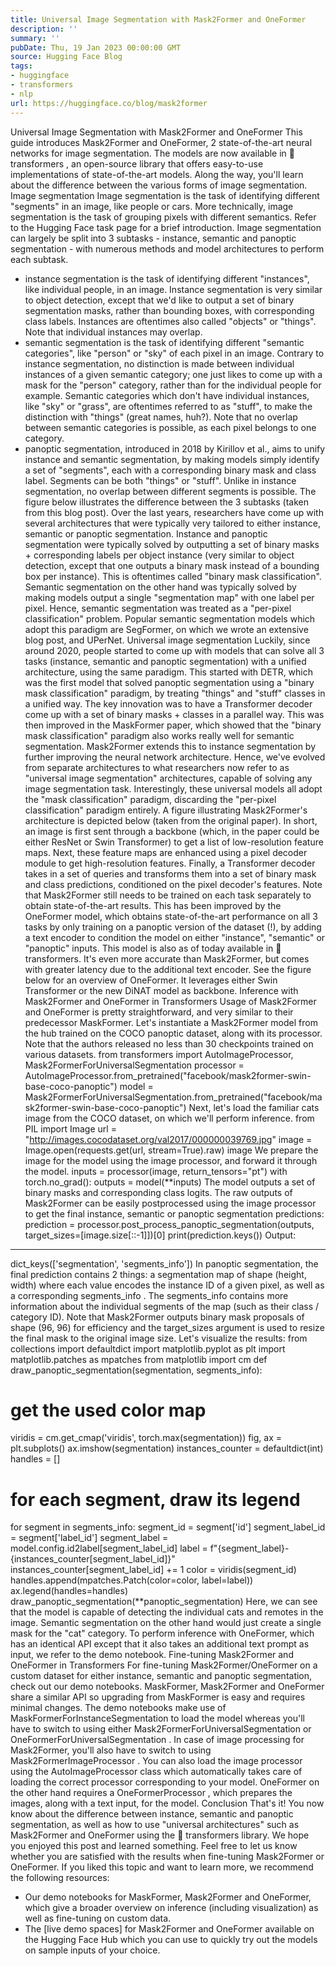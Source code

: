 ```yaml
---
title: Universal Image Segmentation with Mask2Former and OneFormer
description: ''
summary: ''
pubDate: Thu, 19 Jan 2023 00:00:00 GMT
source: Hugging Face Blog
tags:
- huggingface
- transformers
- nlp
url: https://huggingface.co/blog/mask2former
---
```


Universal Image Segmentation with Mask2Former and OneFormer
This guide introduces Mask2Former and OneFormer, 2 state-of-the-art neural networks for image segmentation. The models are now available in
🤗 transformers
, an open-source library that offers easy-to-use implementations of state-of-the-art models. Along the way, you'll learn about the difference between the various forms of image segmentation.
Image segmentation
Image segmentation is the task of identifying different "segments" in an image, like people or cars. More technically, image segmentation is the task of grouping pixels with different semantics. Refer to the Hugging Face task page for a brief introduction.
Image segmentation can largely be split into 3 subtasks - instance, semantic and panoptic segmentation - with numerous methods and model architectures to perform each subtask.
- instance segmentation is the task of identifying different "instances", like individual people, in an image. Instance segmentation is very similar to object detection, except that we'd like to output a set of binary segmentation masks, rather than bounding boxes, with corresponding class labels. Instances are oftentimes also called "objects" or "things". Note that individual instances may overlap.
- semantic segmentation is the task of identifying different "semantic categories", like "person" or "sky" of each pixel in an image. Contrary to instance segmentation, no distinction is made between individual instances of a given semantic category; one just likes to come up with a mask for the "person" category, rather than for the individual people for example. Semantic categories which don't have individual instances, like "sky" or "grass", are oftentimes referred to as "stuff", to make the distinction with "things" (great names, huh?). Note that no overlap between semantic categories is possible, as each pixel belongs to one category.
- panoptic segmentation, introduced in 2018 by Kirillov et al., aims to unify instance and semantic segmentation, by making models simply identify a set of "segments", each with a corresponding binary mask and class label. Segments can be both "things" or "stuff". Unlike in instance segmentation, no overlap between different segments is possible.
The figure below illustrates the difference between the 3 subtasks (taken from this blog post).
Over the last years, researchers have come up with several architectures that were typically very tailored to either instance, semantic or panoptic segmentation. Instance and panoptic segmentation were typically solved by outputting a set of binary masks + corresponding labels per object instance (very similar to object detection, except that one outputs a binary mask instead of a bounding box per instance). This is oftentimes called "binary mask classification". Semantic segmentation on the other hand was typically solved by making models output a single "segmentation map" with one label per pixel. Hence, semantic segmentation was treated as a "per-pixel classification" problem. Popular semantic segmentation models which adopt this paradigm are SegFormer, on which we wrote an extensive blog post, and UPerNet.
Universal image segmentation
Luckily, since around 2020, people started to come up with models that can solve all 3 tasks (instance, semantic and panoptic segmentation) with a unified architecture, using the same paradigm. This started with DETR, which was the first model that solved panoptic segmentation using a "binary mask classification" paradigm, by treating "things" and "stuff" classes in a unified way. The key innovation was to have a Transformer decoder come up with a set of binary masks + classes in a parallel way. This was then improved in the MaskFormer paper, which showed that the "binary mask classification" paradigm also works really well for semantic segmentation.
Mask2Former extends this to instance segmentation by further improving the neural network architecture. Hence, we've evolved from separate architectures to what researchers now refer to as "universal image segmentation" architectures, capable of solving any image segmentation task. Interestingly, these universal models all adopt the "mask classification" paradigm, discarding the "per-pixel classification" paradigm entirely. A figure illustrating Mask2Former's architecture is depicted below (taken from the original paper).
In short, an image is first sent through a backbone (which, in the paper could be either ResNet or Swin Transformer) to get a list of low-resolution feature maps. Next, these feature maps are enhanced using a pixel decoder module to get high-resolution features. Finally, a Transformer decoder takes in a set of queries and transforms them into a set of binary mask and class predictions, conditioned on the pixel decoder's features.
Note that Mask2Former still needs to be trained on each task separately to obtain state-of-the-art results. This has been improved by the OneFormer model, which obtains state-of-the-art performance on all 3 tasks by only training on a panoptic version of the dataset (!), by adding a text encoder to condition the model on either "instance", "semantic" or "panoptic" inputs. This model is also as of today available in 🤗 transformers. It's even more accurate than Mask2Former, but comes with greater latency due to the additional text encoder. See the figure below for an overview of OneFormer. It leverages either Swin Transformer or the new DiNAT model as backbone.
Inference with Mask2Former and OneFormer in Transformers
Usage of Mask2Former and OneFormer is pretty straightforward, and very similar to their predecessor MaskFormer. Let's instantiate a Mask2Former model from the hub trained on the COCO panoptic dataset, along with its processor. Note that the authors released no less than 30 checkpoints trained on various datasets.
from transformers import AutoImageProcessor, Mask2FormerForUniversalSegmentation
processor = AutoImageProcessor.from_pretrained("facebook/mask2former-swin-base-coco-panoptic")
model = Mask2FormerForUniversalSegmentation.from_pretrained("facebook/mask2former-swin-base-coco-panoptic")
Next, let's load the familiar cats image from the COCO dataset, on which we'll perform inference.
from PIL import Image
url = "http://images.cocodataset.org/val2017/000000039769.jpg"
image = Image.open(requests.get(url, stream=True).raw)
image
We prepare the image for the model using the image processor, and forward it through the model.
inputs = processor(image, return_tensors="pt")
with torch.no_grad():
outputs = model(**inputs)
The model outputs a set of binary masks and corresponding class logits. The raw outputs of Mask2Former can be easily postprocessed using the image processor to get the final instance, semantic or panoptic segmentation predictions:
prediction = processor.post_process_panoptic_segmentation(outputs, target_sizes=[image.size[::-1]])[0]
print(prediction.keys())
Output:
----------------------------------------------------------------------------------------------------
dict_keys(['segmentation', 'segments_info'])
In panoptic segmentation, the final prediction
contains 2 things: a segmentation
map of shape (height, width) where each value encodes the instance ID of a given pixel, as well as a corresponding segments_info
. The segments_info
contains more information about the individual segments of the map (such as their class / category ID). Note that Mask2Former outputs binary mask proposals of shape (96, 96) for efficiency and the target_sizes
argument is used to resize the final mask to the original image size.
Let's visualize the results:
from collections import defaultdict
import matplotlib.pyplot as plt
import matplotlib.patches as mpatches
from matplotlib import cm
def draw_panoptic_segmentation(segmentation, segments_info):
# get the used color map
viridis = cm.get_cmap('viridis', torch.max(segmentation))
fig, ax = plt.subplots()
ax.imshow(segmentation)
instances_counter = defaultdict(int)
handles = []
# for each segment, draw its legend
for segment in segments_info:
segment_id = segment['id']
segment_label_id = segment['label_id']
segment_label = model.config.id2label[segment_label_id]
label = f"{segment_label}-{instances_counter[segment_label_id]}"
instances_counter[segment_label_id] += 1
color = viridis(segment_id)
handles.append(mpatches.Patch(color=color, label=label))
ax.legend(handles=handles)
draw_panoptic_segmentation(**panoptic_segmentation)
Here, we can see that the model is capable of detecting the individual cats and remotes in the image. Semantic segmentation on the other hand would just create a single mask for the "cat" category.
To perform inference with OneFormer, which has an identical API except that it also takes an additional text prompt as input, we refer to the demo notebook.
Fine-tuning Mask2Former and OneFormer in Transformers
For fine-tuning Mask2Former/OneFormer on a custom dataset for either instance, semantic and panoptic segmentation, check out our demo notebooks. MaskFormer, Mask2Former and OneFormer share a similar API so upgrading from MaskFormer is easy and requires minimal changes.
The demo notebooks make use of MaskFormerForInstanceSegmentation
to load the model whereas you'll have to switch to using either Mask2FormerForUniversalSegmentation
or OneFormerForUniversalSegmentation
. In case of image processing for Mask2Former, you'll also have to switch to using Mask2FormerImageProcessor
. You can also load the image processor using the AutoImageProcessor
class which automatically takes care of loading the correct processor corresponding to your model. OneFormer on the other hand requires a OneFormerProcessor
, which prepares the images, along with a text input, for the model.
Conclusion
That's it! You now know about the difference between instance, semantic and panoptic segmentation, as well as how to use "universal architectures" such as Mask2Former and OneFormer using the 🤗 transformers library.
We hope you enjoyed this post and learned something. Feel free to let us know whether you are satisfied with the results when fine-tuning Mask2Former or OneFormer.
If you liked this topic and want to learn more, we recommend the following resources:
- Our demo notebooks for MaskFormer, Mask2Former and OneFormer, which give a broader overview on inference (including visualization) as well as fine-tuning on custom data.
- The [live demo spaces] for Mask2Former and OneFormer available on the Hugging Face Hub which you can use to quickly try out the models on sample inputs of your choice.